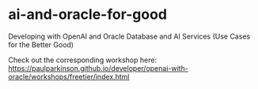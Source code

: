 # ai-and-oracle-for-good
Developing with OpenAI and Oracle Database and AI Services (Use Cases for the Better Good)

Check out the corresponding workshop here:
https://paulparkinson.github.io/developer/openai-with-oracle/workshops/freetier/index.html
